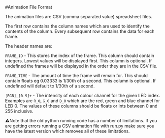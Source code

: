 #Animation File Format

The animation files are CSV (comma separated value) spreadsheet files.

The first row contains the column names which are used to identify the contents of the column.
Every subsequent row contains the data for each frame.

The header names are:

`FRAME_ID` - This stores the index of the frame.
This column should contain integers.
Lowest values will be displayed first.
This column is optional. If undefined the frames will be displayed in the order they are in the CSV file. 

`FRAME_TIME` - The amount of time the frame will remain for.
This should contain floats eg 0.03333 is 1/30th of a second.
This column is optional. If undefined will default to 1/30th of a second.

`[RGB]_[0-9]+` - The intensity of each colour channel for the given LED index.
Examples are `R_0`, `G_0` and `B_0` which are the red, green and blue channel for LED 0.
The values of these columns should be floats or ints between 0 and 255 inclusive. 

⚠️Note that the old python running code has a number of limitations.
If you are getting errors running a CSV animation file with run.py make sure you have the latest version which removes all of these limitations.
